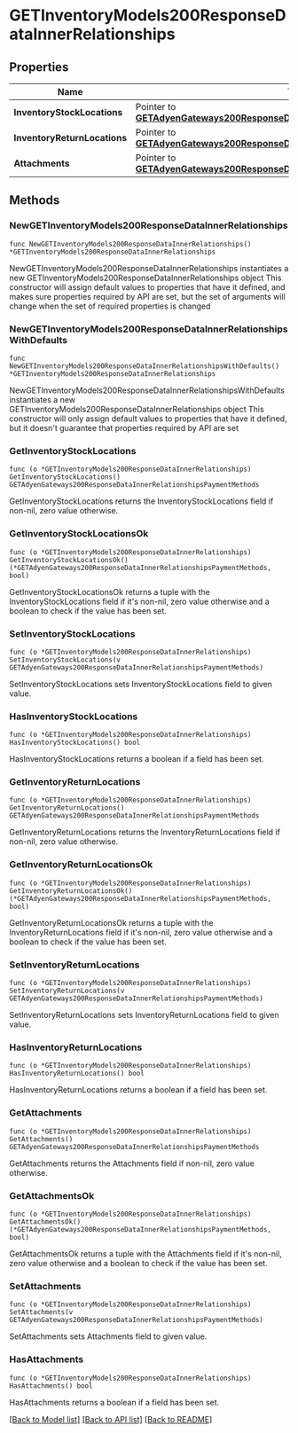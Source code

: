 # GETInventoryModels200ResponseDataInnerRelationships

## Properties

Name | Type | Description | Notes
------------ | ------------- | ------------- | -------------
**InventoryStockLocations** | Pointer to [**GETAdyenGateways200ResponseDataInnerRelationshipsPaymentMethods**](GETAdyenGateways200ResponseDataInnerRelationshipsPaymentMethods.md) |  | [optional] 
**InventoryReturnLocations** | Pointer to [**GETAdyenGateways200ResponseDataInnerRelationshipsPaymentMethods**](GETAdyenGateways200ResponseDataInnerRelationshipsPaymentMethods.md) |  | [optional] 
**Attachments** | Pointer to [**GETAdyenGateways200ResponseDataInnerRelationshipsPaymentMethods**](GETAdyenGateways200ResponseDataInnerRelationshipsPaymentMethods.md) |  | [optional] 

## Methods

### NewGETInventoryModels200ResponseDataInnerRelationships

`func NewGETInventoryModels200ResponseDataInnerRelationships() *GETInventoryModels200ResponseDataInnerRelationships`

NewGETInventoryModels200ResponseDataInnerRelationships instantiates a new GETInventoryModels200ResponseDataInnerRelationships object
This constructor will assign default values to properties that have it defined,
and makes sure properties required by API are set, but the set of arguments
will change when the set of required properties is changed

### NewGETInventoryModels200ResponseDataInnerRelationshipsWithDefaults

`func NewGETInventoryModels200ResponseDataInnerRelationshipsWithDefaults() *GETInventoryModels200ResponseDataInnerRelationships`

NewGETInventoryModels200ResponseDataInnerRelationshipsWithDefaults instantiates a new GETInventoryModels200ResponseDataInnerRelationships object
This constructor will only assign default values to properties that have it defined,
but it doesn't guarantee that properties required by API are set

### GetInventoryStockLocations

`func (o *GETInventoryModels200ResponseDataInnerRelationships) GetInventoryStockLocations() GETAdyenGateways200ResponseDataInnerRelationshipsPaymentMethods`

GetInventoryStockLocations returns the InventoryStockLocations field if non-nil, zero value otherwise.

### GetInventoryStockLocationsOk

`func (o *GETInventoryModels200ResponseDataInnerRelationships) GetInventoryStockLocationsOk() (*GETAdyenGateways200ResponseDataInnerRelationshipsPaymentMethods, bool)`

GetInventoryStockLocationsOk returns a tuple with the InventoryStockLocations field if it's non-nil, zero value otherwise
and a boolean to check if the value has been set.

### SetInventoryStockLocations

`func (o *GETInventoryModels200ResponseDataInnerRelationships) SetInventoryStockLocations(v GETAdyenGateways200ResponseDataInnerRelationshipsPaymentMethods)`

SetInventoryStockLocations sets InventoryStockLocations field to given value.

### HasInventoryStockLocations

`func (o *GETInventoryModels200ResponseDataInnerRelationships) HasInventoryStockLocations() bool`

HasInventoryStockLocations returns a boolean if a field has been set.

### GetInventoryReturnLocations

`func (o *GETInventoryModels200ResponseDataInnerRelationships) GetInventoryReturnLocations() GETAdyenGateways200ResponseDataInnerRelationshipsPaymentMethods`

GetInventoryReturnLocations returns the InventoryReturnLocations field if non-nil, zero value otherwise.

### GetInventoryReturnLocationsOk

`func (o *GETInventoryModels200ResponseDataInnerRelationships) GetInventoryReturnLocationsOk() (*GETAdyenGateways200ResponseDataInnerRelationshipsPaymentMethods, bool)`

GetInventoryReturnLocationsOk returns a tuple with the InventoryReturnLocations field if it's non-nil, zero value otherwise
and a boolean to check if the value has been set.

### SetInventoryReturnLocations

`func (o *GETInventoryModels200ResponseDataInnerRelationships) SetInventoryReturnLocations(v GETAdyenGateways200ResponseDataInnerRelationshipsPaymentMethods)`

SetInventoryReturnLocations sets InventoryReturnLocations field to given value.

### HasInventoryReturnLocations

`func (o *GETInventoryModels200ResponseDataInnerRelationships) HasInventoryReturnLocations() bool`

HasInventoryReturnLocations returns a boolean if a field has been set.

### GetAttachments

`func (o *GETInventoryModels200ResponseDataInnerRelationships) GetAttachments() GETAdyenGateways200ResponseDataInnerRelationshipsPaymentMethods`

GetAttachments returns the Attachments field if non-nil, zero value otherwise.

### GetAttachmentsOk

`func (o *GETInventoryModels200ResponseDataInnerRelationships) GetAttachmentsOk() (*GETAdyenGateways200ResponseDataInnerRelationshipsPaymentMethods, bool)`

GetAttachmentsOk returns a tuple with the Attachments field if it's non-nil, zero value otherwise
and a boolean to check if the value has been set.

### SetAttachments

`func (o *GETInventoryModels200ResponseDataInnerRelationships) SetAttachments(v GETAdyenGateways200ResponseDataInnerRelationshipsPaymentMethods)`

SetAttachments sets Attachments field to given value.

### HasAttachments

`func (o *GETInventoryModels200ResponseDataInnerRelationships) HasAttachments() bool`

HasAttachments returns a boolean if a field has been set.


[[Back to Model list]](../README.md#documentation-for-models) [[Back to API list]](../README.md#documentation-for-api-endpoints) [[Back to README]](../README.md)


